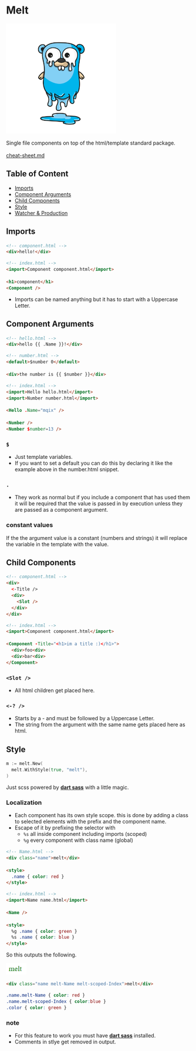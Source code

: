 # Melt

<img width=300px  src="melt.svg">

Single file components on top of the html/template standard package.
<br>
<br>
[cheat-sheet.md](cheat-sheet.md)

## Table of Content
- [Imports](#imports)
- [Component Arguments](#component-arguments)
- [Child Components](#child-components)
- [Style](#style)
- [Watcher & Production](#watcher-&-production)

## Imports
```html
<!-- component.html -->
<div>hello!</div>
```
```html
<!-- index.html -->
<import>Component component.html</import>

<h1>component</h1>
<Component />
```
- Imports can be named anything but it has to start with a Uppercase Letter.

## Component Arguments
```html
<!-- hello.html -->
<div>hello {{ .Name }}!</div>
```
```html
<!-- number.html -->
<default>$number 0</default>

<div>the number is {{ $number }}</div>
```
```html
<!-- index.html -->
<import>Hello hello.html</import>
<import>Number number.html</import>

<Hello .Name="mqix" />

<Number />
<Number $number=13 />
```
### ```$```
- Just template variables.
- If you want to set a default you can do this by declaring
it like the example above in the number.html snippet.

### ```.```
- They work as normal but if you include a component that has used them it will be required that the value is passed in by execution unless they are passed as a component argument.

### constant values
If the the argument value is a constant (numbers and strings) it will replace the variable in the template with the value.

## Child Components
```html
<!-- component.html -->
<div>
  <-Title />
  <div>
    <Slot />
  </div>
</div>
```
```html
<!-- index.html -->
<import>Component component.html</import>

<Component -Title="<h1>im a title :)</h1>">
  <div>foo<div>
  <div>bar<div>
</Component>
```
### ```<Slot />```
- All html children get placed here.
### ```<-? />```
- Starts by a - and must be followed by a Uppercase Letter.
- The string from the argument with the same name gets placed here as html.


## Style
```go
m := melt.New(
  melt.WithStyle(true, "melt"),
)
```
Just scss powered by [**dart sass**](https://github.com/sass/dart-sass) with a little magic.

### Localization 
- Each component has its own style scope. this is done by adding a class to selected elements with the prefix and the component name.
- Escape of it by prefixing the selector with 
  - ```%s``` all inside component including imports (scoped)
  - ```%g``` every component with class name (global)
```html
<!-- Name.html -->
<div class="name">melt</div>

<style>
  .name { color: red }
</style>
```

```html
<!-- index.html -->
<import>Name name.html</import>

<Name />

<style>
  %g .name { color: green }
  %s .name { color: blue }
</style>
```
So this outputs the following.
<br>

<img src="style-example.png">

<br>

```html
<div class="name melt-Name melt-scoped-Index">melt</div>
```
```css
.name.melt-Name { color: red }
.name.melt-scoped-Index { color:blue }
.color { color: green }
```

### note
- For this feature to work you must have [**dart sass**](https://github.com/sass/dart-sass) installed.
- Comments in stlye get removed in output.